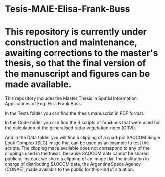# Tesis-MAIE-Elisa-Frank-Buss
# This repository is currently under construction and maintenance, awaiting corrections to the master's thesis, so that the final version of the manuscript and figures can be made available.


This repository includes the Master Thesis in Spatial Information Applications of Eng. Elisa Frank Buss.

In the Texts folder you can find the thesis manuscript in PDF format.

In the Code folder you can find the R scripts of functions that were used for the calculation of the generalised radar vegetation index (GRVI).

And in the Data folder you will find a clipping of a quad-pol SAOCOM Single Look Complex (SLC) image that can be used as an example to test the scripts. The clipping made available does not correspond to any of the clippings used in the thesis, because SAOCOM data cannot be shared publicly. Instead, we share a clipping of an image that the institution in charge of distributing SAOCOM data, the Argentine Space Agency (CONAE), made available to the public for this kind of situation.

